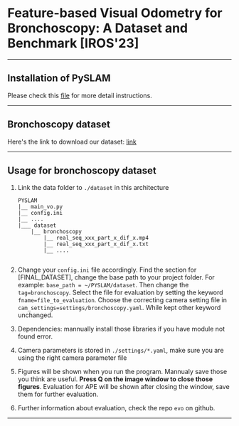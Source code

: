 # Feature-based Visual Odometry for Bronchoscopy: A Dataset and Benchmark [IROS'23]

---
## Installation of PySLAM

Please check this [file](./README_pyslam.md) for more detail instructions.

---
## Bronchoscopy dataset

Here's the link to download our dataset: [link](https://drive.google.com/file/d/1GUTV17sN5S73YM4d7tjjtz0Z1xnRhJvY/view?usp=sharing)


---
## Usage for bronchoscopy dataset

1. Link the data folder to ```./dataset``` in this architecture

    ```
    PYSLAM
    |__ main_vo.py
    |__ config.ini
    |__ ....
    |___ dataset
        |__ bronchoscopy
            |__ real_seq_xxx_part_x_dif_x.mp4
            |__ real_seq_xxx_part_x_dif_x.txt
            |__ ....
            
    ```
2. Change your ```config.ini``` file accordingly. Find the section for [FINAL_DATASET], change the base path to your project folder. For example: ```base_path = ~/PYSLAM/dataset```. Then change the ```tag=bronchoscopy```. Select the file for evaluation by setting the keyword ```fname=file_to_evaluation```. Choose the correcting camera setting file in ```cam_settings=settings/bronchoscopy.yaml```. While kept other keyword unchanged. 
3. Dependencies: mannually install those libraries if you have module not found error.
4. Camera parameters is stored in ```./settings/*.yaml```, make sure you are using the right camera parameter file
5. Figures will be shown when you run the program. Mannualy save those you think are useful. **Press Q on the image window to close those figures**. Evaluation for APE will be shown after closing the window, save them for further evaluation.
6. Further information about evaluation, check the repo ```evo``` on github.
--- 
